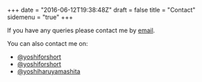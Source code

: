 +++
date = "2016-06-12T19:38:48Z"
draft = false
title = "Contact"
sidemenu = "true"
+++

If you have any queries please contact me by <a href="mailto:yoshiharuyamashita@outlook.com">email</a>.

You can also contact me on:

<ul class="fa-ul">
  <li>
    <a href="https://twitter.com/yoshiforshort" target="_blank"><i class="fa fa-twitter-square fa-lg"></i>@yoshiforshort</a>
  </li>
  <li>
    <a href="https://instagram.com/yoshiforshort" target="_blank"><i class="fa fa-instagram fa-lg"></i>@yoshiforshort</a>
  </li>
  <li>
    <a href="https://github.com/yoshiharuyamashita" target="_blank"><i class="fa fa-github-square fa-lg"></i>@yoshiharuyamashita</a>
  </li>
</ul>